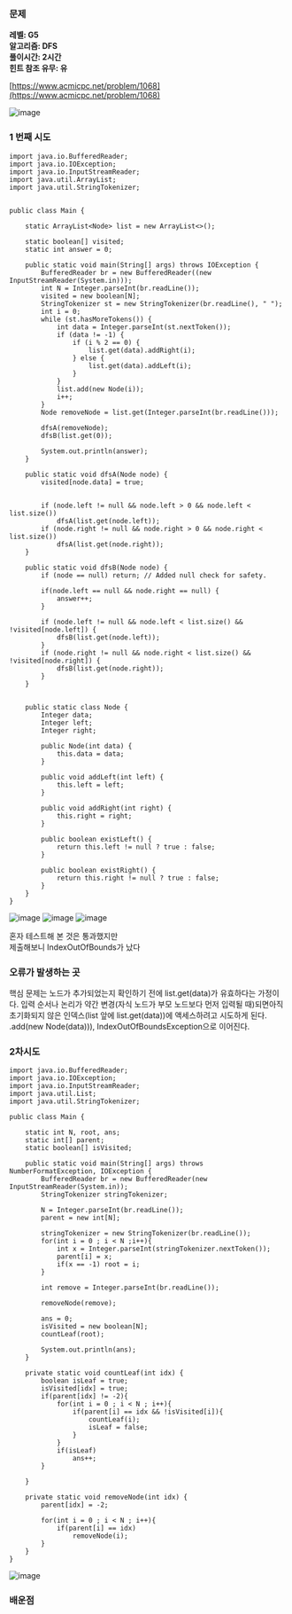 ### **문제**         

**레벨: G5  
알고리즘: DFS**  
**풀이시간: 2시간  
힌트 참조 유무: 유** 

[https://www.acmicpc.net/problem/1068](https://www.acmicpc.net/problem/1068)

![image](https://github.com/sunwon12/Today-I-Learn/assets/92251131/3b101420-495a-47c5-a414-7d24cf1e5018)

### **1 번째 시도**   

```
import java.io.BufferedReader;
import java.io.IOException;
import java.io.InputStreamReader;
import java.util.ArrayList;
import java.util.StringTokenizer;


public class Main {

    static ArrayList<Node> list = new ArrayList<>();

    static boolean[] visited;
    static int answer = 0;

    public static void main(String[] args) throws IOException {
        BufferedReader br = new BufferedReader((new InputStreamReader(System.in)));
        int N = Integer.parseInt(br.readLine());
        visited = new boolean[N];
        StringTokenizer st = new StringTokenizer(br.readLine(), " ");
        int i = 0;
        while (st.hasMoreTokens()) {
            int data = Integer.parseInt(st.nextToken());
            if (data != -1) {
                if (i % 2 == 0) {
                    list.get(data).addRight(i);
                } else {
                    list.get(data).addLeft(i);
                }
            }
            list.add(new Node(i));
            i++;
        }
        Node removeNode = list.get(Integer.parseInt(br.readLine()));

        dfsA(removeNode);
        dfsB(list.get(0));

        System.out.println(answer);
    }

    public static void dfsA(Node node) {
        visited[node.data] = true;


        if (node.left != null && node.left > 0 && node.left < list.size())
            dfsA(list.get(node.left));
        if (node.right != null && node.right > 0 && node.right < list.size())
            dfsA(list.get(node.right));
    }

    public static void dfsB(Node node) {
        if (node == null) return; // Added null check for safety.

        if(node.left == null && node.right == null) {
            answer++;
        }

        if (node.left != null && node.left < list.size() && !visited[node.left]) {
            dfsB(list.get(node.left));
        }
        if (node.right != null && node.right < list.size() && !visited[node.right]) {
            dfsB(list.get(node.right));
        }
    }


    public static class Node {
        Integer data;
        Integer left;
        Integer right;

        public Node(int data) {
            this.data = data;
        }

        public void addLeft(int left) {
            this.left = left;
        }

        public void addRight(int right) {
            this.right = right;
        }

        public boolean existLeft() {
            return this.left != null ? true : false;
        }

        public boolean existRight() {
            return this.right != null ? true : false;
        }
    }
}
```

![image](https://github.com/sunwon12/Today-I-Learn/assets/92251131/ddb5d752-ba89-45a1-bdf2-3d877f55fa0c)
![image](https://github.com/sunwon12/Today-I-Learn/assets/92251131/7dc5212b-ed75-450e-8310-14d075ef9319)
![image](https://github.com/sunwon12/Today-I-Learn/assets/92251131/7f38fd87-1020-44dc-8a8c-bf5f6624fc66)


혼자 테스트해 본 것은 통과했지만   
제출해보니 IndexOutOfBounds가 났다

### 오류가 발생하는 곳

핵심 문제는 노드가 추가되었는지 확인하기 전에 list.get(data)가 유효하다는 가정이다. 입력 순서나 논리가 약간 변경(자식 노드가 부모 노드보다 먼저 입력될 때)되면아직 초기화되지 않은 인덱스(list 앞에 list.get(data))에 액세스하려고 시도하게 된다. .add(new Node(data))), IndexOutOfBoundsException으로 이어진다.

### **2차시도**     

```
import java.io.BufferedReader;
import java.io.IOException;
import java.io.InputStreamReader;
import java.util.List;
import java.util.StringTokenizer;

public class Main {

    static int N, root, ans;
    static int[] parent;
    static boolean[] isVisited;

    public static void main(String[] args) throws NumberFormatException, IOException {
        BufferedReader br = new BufferedReader(new InputStreamReader(System.in));
        StringTokenizer stringTokenizer;

        N = Integer.parseInt(br.readLine());
        parent = new int[N];
        
        stringTokenizer = new StringTokenizer(br.readLine());
        for(int i = 0 ; i < N ;i++){
            int x = Integer.parseInt(stringTokenizer.nextToken());
            parent[i] = x;
            if(x == -1) root = i;
        }

        int remove = Integer.parseInt(br.readLine());

        removeNode(remove);

        ans = 0;
        isVisited = new boolean[N];
        countLeaf(root);
        
        System.out.println(ans);
    }

    private static void countLeaf(int idx) {
        boolean isLeaf = true;
        isVisited[idx] = true;
        if(parent[idx] != -2){
            for(int i = 0 ; i < N ; i++){
                if(parent[i] == idx && !isVisited[i]){
                    countLeaf(i);
                    isLeaf = false;
                }
            }
            if(isLeaf)
                ans++;
        }

    }

    private static void removeNode(int idx) {
        parent[idx] = -2;

        for(int i = 0 ; i < N ; i++){
            if(parent[i] == idx)
                removeNode(i);
        }
    }
}
```

![image](https://github.com/sunwon12/Today-I-Learn/assets/92251131/18d1b5d0-72c2-4943-b361-10dcb78e7552)


### **배운점**

